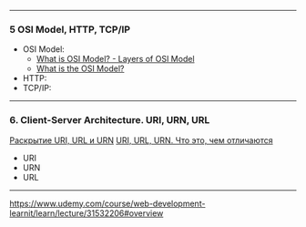 

---
### 5  OSI Model, HTTP, TCP/IP
- OSI Model:
	- [What is OSI Model? - Layers of OSI Model](https://www.geeksforgeeks.org/open-systems-interconnection-model-osi/)
	- [What is the OSI Model?](https://www.cloudflare.com/learning/ddos/glossary/open-systems-interconnection-model-osi/)
- HTTP:
- TCP/IP:

---
### 6. Client-Server Architecture. URI, URN, URL
[Раскрытие URI, URL и URN](https://blog.logto.io/ru/raskrytie-uri-url-i-urn)
[URI, URL, URN. Что это, чем отличаются](https://alekseev74.ru/lessons/show/http/uri-url-urn)

- URI
- URN
- URL
---
https://www.udemy.com/course/web-development-learnit/learn/lecture/31532206#overview

























